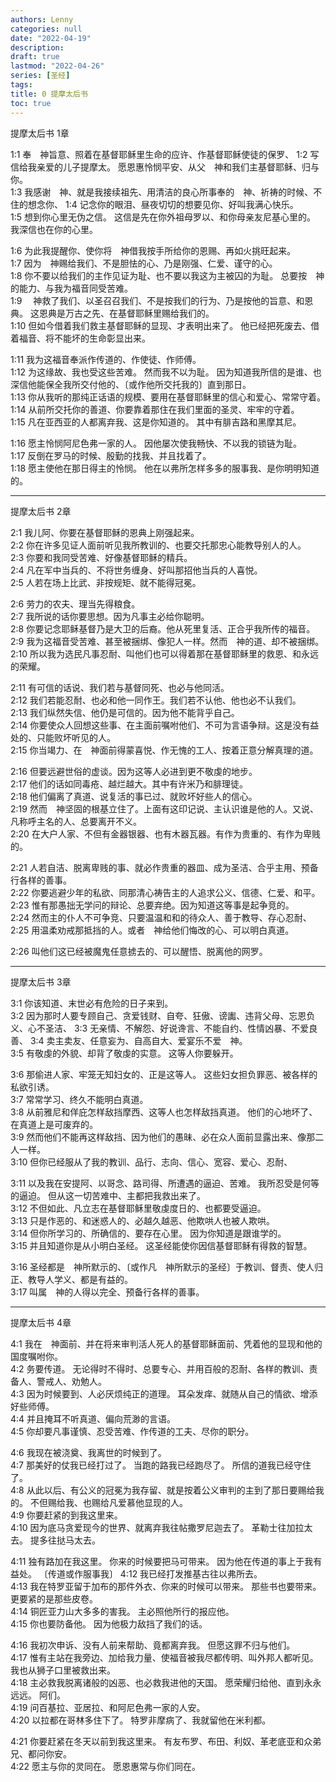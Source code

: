 ```yaml
---
authors: Lenny
categories: null
date: "2022-04-19"
description: 
draft: true
lastmod: "2022-04-26"
series: [圣经]
tags: 
title: 0 提摩太后书
toc: true
---
```


<!--more-->

提摩太后书 1章   

1:1 奉　神旨意、照着在基督耶稣里生命的应许、作基督耶稣使徒的保罗、
1:2 写信给我亲爱的儿子提摩太。  愿恩惠怜悯平安、从父　神和我们主基督耶稣、归与你。  
1:3 我感谢　神、就是我接续祖先、用清洁的良心所事奉的　神、祈祷的时候、不住的想念你、
1:4 记念你的眼泪、昼夜切切的想要见你、好叫我满心快乐。  
1:5 想到你心里无伪之信。  这信是先在你外祖母罗以、和你母亲友尼基心里的。  我深信也在你的心里。  

1:6 为此我提醒你、使你将　神借我按手所给你的恩赐、再如火挑旺起来。  
1:7 因为　神赐给我们、不是胆怯的心、乃是刚强、仁爱、谨守的心。  
1:8 你不要以给我们的主作见证为耻、也不要以我这为主被囚的为耻。  总要按　神的能力、与我为福音同受苦难。  
1:9 　神救了我们、以圣召召我们、不是按我们的行为、乃是按他的旨意、和恩典。  这恩典是万古之先、在基督耶稣里赐给我们的。  
1:10 但如今借着我们救主基督耶稣的显现、才表明出来了。  他已经把死废去、借着福音、将不能坏的生命彰显出来。  

1:11 我为这福音奉派作传道的、作使徒、作师傅。  
1:12 为这缘故、我也受这些苦难。  然而我不以为耻。  因为知道我所信的是谁、也深信他能保全我所交付他的、〔或作他所交托我的〕直到那日。  
1:13 你从我听的那纯正话语的规模、要用在基督耶稣里的信心和爱心、常常守着。  
1:14 从前所交托你的善道、你要靠着那住在我们里面的圣灵、牢牢的守着。  
1:15 凡在亚西亚的人都离弃我、这是你知道的。  其中有腓吉路和黑摩其尼。  

1:16 愿主怜悯阿尼色弗一家的人。  因他屡次使我畅快、不以我的锁链为耻。  
1:17 反倒在罗马的时候、殷勤的找我、并且找着了。  
1:18 愿主使他在那日得主的怜悯。  他在以弗所怎样多多的服事我、是你明明知道的。  

------------------------------------------

提摩太后书 2章   

2:1 我儿阿、你要在基督耶稣的恩典上刚强起来。  
2:2 你在许多见证人面前听见我所教训的、也要交托那忠心能教导别人的人。  
2:3 你要和我同受苦难、好像基督耶稣的精兵。  
2:4 凡在军中当兵的、不将世务缠身、好叫那招他当兵的人喜悦。  
2:5 人若在场上比武、非按规矩、就不能得冠冕。  

2:6 劳力的农夫、理当先得粮食。  
2:7 我所说的话你要思想。因为凡事主必给你聪明。  
2:8 你要记念耶稣基督乃是大卫的后裔。他从死里复活、正合乎我所传的福音。  
2:9 我为这福音受苦难、甚至被捆绑、像犯人一样。然而　神的道、却不被捆绑。  
2:10 所以我为选民凡事忍耐、叫他们也可以得着那在基督耶稣里的救恩、和永远的荣耀。  

2:11 有可信的话说、我们若与基督同死、也必与他同活。  
2:12 我们若能忍耐、也必和他一同作王。我们若不认他、他也必不认我们。  
2:13 我们纵然失信、他仍是可信的。因为他不能背乎自己。  
2:14 你要使众人回想这些事、在主面前嘱咐他们、不可为言语争辩。这是没有益处的、只能败坏听见的人。  
2:15 你当竭力、在　神面前得蒙喜悦、作无愧的工人、按着正意分解真理的道。  

2:16 但要远避世俗的虚谈。因为这等人必进到更不敬虔的地步。  
2:17 他们的话如同毒疮、越烂越大。其中有许米乃和腓理徒。  
2:18 他们偏离了真道、说复活的事已过、就败坏好些人的信心。  
2:19 然而　神坚固的根基立住了。上面有这印记说、主认识谁是他的人。又说、凡称呼主名的人、总要离开不义。  
2:20 在大户人家、不但有金器银器、也有木器瓦器。有作为贵重的、有作为卑贱的。  

2:21 人若自洁、脱离卑贱的事、就必作贵重的器皿、成为圣洁、合乎主用、预备行各样的善事。  
2:22 你要逃避少年的私欲、同那清心祷告主的人追求公义、信德、仁爱、和平。  
2:23 惟有那愚拙无学问的辩论、总要弃绝。因为知道这等事是起争竞的。  
2:24 然而主的仆人不可争竞、只要温温和和的待众人、善于教导、存心忍耐、
2:25 用温柔劝戒那抵挡的人。或者　神给他们悔改的心、可以明白真道。  

2:26 叫他们这已经被魔鬼任意掳去的、可以醒悟、脱离他的网罗。  

------------------------------------------

提摩太后书 3章  

3:1 你该知道、末世必有危险的日子来到。  
3:2 因为那时人要专顾自己、贪爱钱财、自夸、狂傲、谤讟、违背父母、忘恩负义、心不圣洁、
3:3 无亲情、不解怨、好说谗言、不能自约、性情凶暴、不爱良善、
3:4 卖主卖友、任意妄为、自高自大、爱宴乐不爱　神。  
3:5 有敬虔的外貌、却背了敬虔的实意。  这等人你要躲开。  

3:6 那偷进人家、牢笼无知妇女的、正是这等人。  这些妇女担负罪恶、被各样的私欲引诱。  
3:7 常常学习、终久不能明白真道。  
3:8 从前雅尼和佯庇怎样敌挡摩西、这等人也怎样敌挡真道。  他们的心地坏了、在真道上是可废弃的。  
3:9 然而他们不能再这样敌挡、因为他们的愚昧、必在众人面前显露出来、像那二人一样。  
3:10 但你已经服从了我的教训、品行、志向、信心、宽容、爱心、忍耐、

3:11 以及我在安提阿、以哥念、路司得、所遭遇的逼迫、苦难。  我所忍受是何等的逼迫。  但从这一切苦难中、主都把我救出来了。  
3:12 不但如此、凡立志在基督耶稣里敬虔度日的、也都要受逼迫。  
3:13 只是作恶的、和迷惑人的、必越久越恶、他欺哄人也被人欺哄。  
3:14 但你所学习的、所确信的、要存在心里。  因为你知道是跟谁学的。  
3:15 并且知道你是从小明白圣经。  这圣经能使你因信基督耶稣有得救的智慧。  

3:16 圣经都是　神所默示的、〔或作凡　神所默示的圣经〕于教训、督责、使人归正、教导人学义、都是有益的。  
3:17 叫属　神的人得以完全、预备行各样的善事。  

------------------------------------------

提摩太后书 4章   

4:1 我在　神面前、并在将来审判活人死人的基督耶稣面前、凭着他的显现和他的国度嘱咐你。  
4:2 务要传道。  无论得时不得时、总要专心、并用百般的忍耐、各样的教训、责备人、警戒人、劝勉人。  
4:3 因为时候要到、人必厌烦纯正的道理。  耳朵发痒、就随从自己的情欲、增添好些师傅。  
4:4 并且掩耳不听真道、偏向荒渺的言语。  
4:5 你却要凡事谨慎、忍受苦难、作传道的工夫、尽你的职分。  

4:6 我现在被浇奠、我离世的时候到了。  
4:7 那美好的仗我已经打过了。  当跑的路我已经跑尽了。  所信的道我已经守住了。  
4:8 从此以后、有公义的冠冕为我存留、就是按着公义审判的主到了那日要赐给我的。  不但赐给我、也赐给凡爱慕他显现的人。  
4:9 你要赶紧的到我这里来。  
4:10 因为底马贪爱现今的世界、就离弃我往帖撒罗尼迦去了。  革勒士往加拉太去。  提多往挞马太去。  

4:11 独有路加在我这里。  你来的时候要把马可带来。  因为他在传道的事上于我有益处。  〔传道或作服事我〕
4:12 我已经打发推基古往以弗所去。  
4:13 我在特罗亚留于加布的那件外衣、你来的时候可以带来。  那些书也要带来。  更要紧的是那些皮卷。  
4:14 铜匠亚力山大多多的害我。  主必照他所行的报应他。  
4:15 你也要防备他。  因为他极力敌挡了我们的话。  

4:16 我初次申诉、没有人前来帮助、竟都离弃我。  但愿这罪不归与他们。  
4:17 惟有主站在我旁边、加给我力量、使福音被我尽都传明、叫外邦人都听见。  我也从狮子口里被救出来。  
4:18 主必救我脱离诸般的凶恶、也必救我进他的天国。  愿荣耀归给他、直到永永远远。  阿们。  
4:19 问百基拉、亚居拉、和阿尼色弗一家的人安。  
4:20 以拉都在哥林多住下了。  特罗非摩病了、我就留他在米利都。  

4:21 你要赶紧在冬天以前到我这里来。  有友布罗、布田、利奴、革老底亚和众弟兄、都问你安。  
4:22 愿主与你的灵同在。  愿恩惠常与你们同在。  